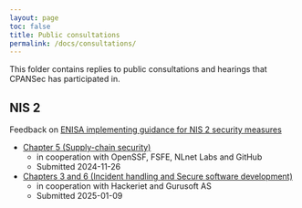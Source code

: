 ```yaml
---
layout: page
toc: false
title: Public consultations
permalink: /docs/consultations/
---
```

This folder contains replies to public consultations and hearings that CPANSec has participated in.

## NIS 2

Feedback on [ENISA implementing guidance for NIS 2 security measures](https://www.enisa.europa.eu/publications/implementation-guidance-on-nis-2-security-measures)

* [Chapter 5 (Supply-chain security)](Feedback-on-implementing-guidance-for-NIS-2-security-measures-chapter-5.pdf)
    * in cooperation with OpenSSF, FSFE, NLnet Labs and GitHub
    * Submitted 2024-11-26
* [Chapters 3 and 6 (Incident handling and Secure software development)](Feedback-on-implementing-guidance-for-NIS-2-security-measures-chapters-3-and-5.pdf)
    * in cooperation with Hackeriet and Gurusoft AS
    * Submitted 2025-01-09

